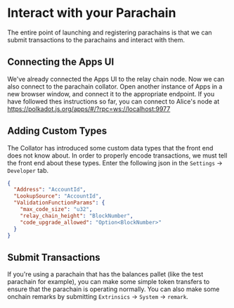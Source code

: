 # Interact with your Parachain

The entire point of launching and registering parachains is that we can submit transactions to the parachains and interact with them.

## Connecting the Apps UI

We've already connected the Apps UI to the relay chain node. Now we can also connect to the parachain collator. Open another instance of Apps in a new browser window, and connect it to the appropriate endpoint. If you have followed thes instructions so far, you can connect to Alice's node at https://polkadot.js.org/apps/#/?rpc=ws://localhost:9977

## Adding Custom Types

The Collator has introduced some custom data types that the front end does not know about. In order to properly encode transactions, we must tell the front end about these types. Enter the following json in the `Settings` -> `Developer` tab.

```json
{
  "Address": "AccountId",
  "LookupSource": "AccountId",
  "ValidationFunctionParams": {
    "max_code_size": "u32",
    "relay_chain_height": "BlockNumber",
    "code_upgrade_allowed": "Option<BlockNumber>"
  }
}
```

## Submit Transactions

If you're using a parachain that has the balances pallet (like the test parachain for example), you can make some simple token transfers to ensure that the parachain is operating normally. You can also make some onchain remarks by submitting `Extrinsics` -> `System` -> `remark`.
